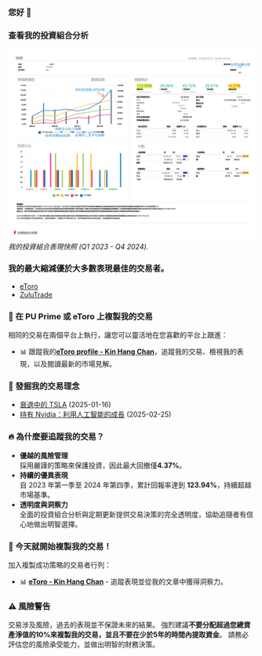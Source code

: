 ### 您好 👋  

### 查看我的投資組合分析  
![Portfolio Analysis](Kin_Hang_Chan_2022_Q4_2024_Q4_zh-TW-1.png)  
*我的投資組合表現快照 (Q1 2023 - Q4 2024).*  

### 我的最大縮減優於大多數表現最佳的交易者。 
- [eToro](https://www.etoro.com/copytrader/)  
- [ZuluTrade](https://www.zulutrade.com/leaders)  

### 📌 在 PU Prime 或 eToro 上複製我的交易  
相同的交易在兩個平台上執行，讓您可以靈活地在您喜歡的平台上跟進：  
- 📊 跟蹤我的[**eToro profile - Kin Hang Chan**](https://www.etoro.com/people/thombert_chan)，追蹤我的交易、檢視我的表現，以及閱讀最新的市場見解。 

### 🚀 發掘我的交易理念  
- [衰退中的 TSLA](https://www.tradingview.com/chart/TSLA/kSHKWM8K-TSLA-under-Recession/) (2025-01-16)
- [持有 Nvidia：利用人工智能的成長](Nvidia%2025-02-25.md) (2025-02-25)

### 🔥 為什麼要追蹤我的交易？ 
- **優越的風險管理**  
  採用嚴謹的策略來保護投資，因此最大回撤僅**4.37%**。 
- **持續的優異表現**  
  自 2023 年第一季至 2024 年第四季，累計回報率達到 **123.94%**，持續超越市場基準。 
- **透明度與洞察力**  
  全面的投資組合分析與定期更新提供交易決策的完全透明度，協助追隨者有信心地做出明智選擇。 

### 🎯 今天就開始複製我的交易！ 
加入複製成功策略的交易者行列：  
- 📊 **[eToro - Kin Hang Chan](https://www.etoro.com/people/thombert_chan)** - 追蹤表現並從我的文章中獲得洞察力。 

### ⚠ **風險警告**  
交易涉及風險，過去的表現並不保證未來的結果。 
強烈建議**不要分配超過您總資產淨值的10%**來複製我的交易，並且**不要在少於5年的時間內提取資金**。 
請務必評估您的風險承受能力，並做出明智的財務決策。 
